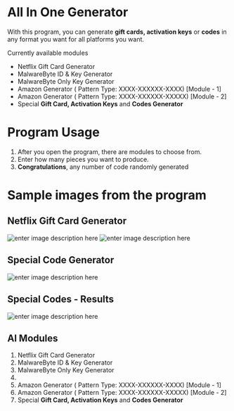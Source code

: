 # All In One Generator

With this program, you can generate **gift cards, activation keys** or **codes** in any format you want for all platforms you want.

Currently available modules
 - Netflix Gift Card Generator
 - MalwareByte ID & Key Generator
 - MalwareByte Only Key Generator
 - Amazon Generator ( Pattern Type: XXXX-XXXXXX-XXXX) [Module - 1]
 - Amazon Generator ( Pattern Type: XXXX-XXXXXX-XXXXX) [Module - 2]
 - Special **Gift Card, Activation Keys** and **Codes Generator**

# Program Usage

 1. After you open the program, there are modules to choose from.
 2. Enter how many pieces you want to produce.
 3. **Congratulations**, any number of code randomly generated

# Sample images from the program

## Netflix Gift Card Generator

![enter image description here](https://i.ibb.co/RgnFp2k/program-1.png)
![enter image description here](https://i.ibb.co/28rh0dN/program-2.png)

## Special Code Generator
![enter image description here](https://i.ibb.co/Cb5SVQC/program-3.png)

## Special Codes - Results
![enter image description here](https://i.ibb.co/30WHcyv/resim-2020-11-09-202948.png)


## Al Modules

 1. Netflix Gift Card Generator
 2. MalwareByte ID & Key Generator
 3. MalwareByte Only Key Generator
 4. 
 5. Amazon Generator ( Pattern Type: XXXX-XXXXXX-XXXX) [Module - 1]
 6. Amazon Generator ( Pattern Type: XXXX-XXXXXX-XXXXX) [Module - 2]
 7. Special  **Gift Card, Activation Keys**  and  **Codes Generator**

